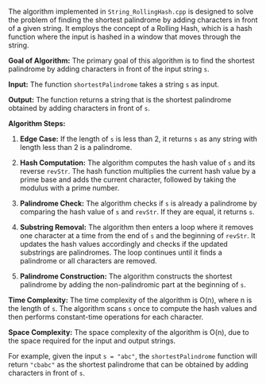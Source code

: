 The algorithm implemented in `String_RollingHash.cpp` is designed to solve the problem of finding the shortest palindrome by adding characters in front of a given string. It employs the concept of a Rolling Hash, which is a hash function where the input is hashed in a window that moves through the string.

**Goal of Algorithm:**
The primary goal of this algorithm is to find the shortest palindrome by adding characters in front of the input string `s`.

**Input:**
The function `shortestPalindrome` takes a string `s` as input.

**Output:**
The function returns a string that is the shortest palindrome obtained by adding characters in front of `s`.

**Algorithm Steps:**

1. **Edge Case:** If the length of `s` is less than 2, it returns `s` as any string with length less than 2 is a palindrome.

2. **Hash Computation:** The algorithm computes the hash value of `s` and its reverse `revStr`. The hash function multiplies the current hash value by a prime base and adds the current character, followed by taking the modulus with a prime number.

3. **Palindrome Check:** The algorithm checks if `s` is already a palindrome by comparing the hash value of `s` and `revStr`. If they are equal, it returns `s`.

4. **Substring Removal:** The algorithm then enters a loop where it removes one character at a time from the end of `s` and the beginning of `revStr`. It updates the hash values accordingly and checks if the updated substrings are palindromes. The loop continues until it finds a palindrome or all characters are removed.

5. **Palindrome Construction:** The algorithm constructs the shortest palindrome by adding the non-palindromic part at the beginning of `s`.

**Time Complexity:**
The time complexity of the algorithm is O(n), where n is the length of `s`. The algorithm scans `s` once to compute the hash values and then performs constant-time operations for each character.

**Space Complexity:**
The space complexity of the algorithm is O(n), due to the space required for the input and output strings.

For example, given the input `s = "abc"`, the `shortestPalindrome` function will return `"cbabc"` as the shortest palindrome that can be obtained by adding characters in front of `s`.
